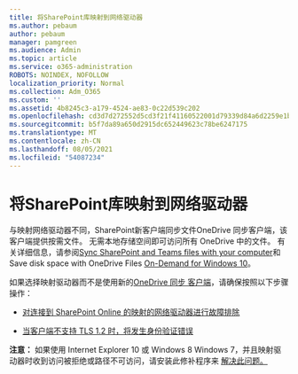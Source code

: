 ```yaml
---
title: 将SharePoint库映射到网络驱动器
ms.author: pebaum
author: pebaum
manager: pamgreen
ms.audience: Admin
ms.topic: article
ms.service: o365-administration
ROBOTS: NOINDEX, NOFOLLOW
localization_priority: Normal
ms.collection: Adm_O365
ms.custom: ''
ms.assetid: 4b8245c3-a179-4524-ae83-0c22d539c202
ms.openlocfilehash: cd3d7d272552d5cd3f21f41160522001d79339d84a6d2259e1b1868deee66ef0
ms.sourcegitcommit: b5f7da89a650d2915dc652449623c78be6247175
ms.translationtype: MT
ms.contentlocale: zh-CN
ms.lasthandoff: 08/05/2021
ms.locfileid: "54087234"
---
```

# <a name="map-a-sharepoint-library-to-a-network-drive"></a>将SharePoint库映射到网络驱动器

与映射网络驱动器不同，SharePoint新客户端同步文件OneDrive 同步客户端，该客户端提供按需文件。 无需本地存储空间即可访问所有 OneDrive 中的文件。 有关详细信息，请参阅[Sync SharePoint and Teams files with your computer](https://support.microsoft.com/office/sync-sharepoint-and-teams-files-with-your-computer-6de9ede8-5b6e-4503-80b2-6190f3354a88)和 Save disk space with OneDrive Files [On-Demand for Windows 10](https://support.microsoft.com/office/save-disk-space-with-onedrive-files-on-demand-for-windows-10-0e6860d3-d9f3-4971-b321-7092438fb38e)。

如果选择映射驱动器而不是使用新的[OneDrive 同步 客户端](https://support.microsoft.com/office/sync-sharepoint-and-teams-files-with-your-computer-6de9ede8-5b6e-4503-80b2-6190f3354a88)，请确保按照以下步骤操作：

- [对连接到 SharePoint Online 的映射的网络驱动器进行故障排除](/sharepoint/support/administration/troubleshoot-mapped-network-drives)

- [当客户端不支持 TLS 1.2 时，将发生身份验证错误](/sharepoint/troubleshoot/administration/authentication-errors-tls12-support#network-drive-mapped-to-a-sharepoint-library)  

**注意：** 如果使用 Internet Explorer 10 或 Windows 8 Windows 7，并且映射驱动器时收到访问被拒绝或路径不可访问，请安装此修补程序来 [解决此问题。](https://support.microsoft.com/topic/error-when-you-open-a-sharepoint-document-library-in-windows-explorer-or-map-a-network-drive-to-the-library-after-you-install-internet-explorer-10-96e640ba-059f-9b09-bb91-2a0319ee8b1d)